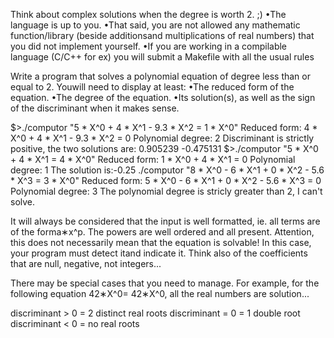 Think about complex solutions when the degree is worth 2. ;)
•The language is up to you.
•That said, you are not allowed any mathematic function/library (beside additionsand multiplications of real numbers) that you did not implement yourself.
•If you are working in a compilable language (C/C++ for ex) you will submit a Makefile with all the usual rules

Write a program that solves a polynomial equation of degree less than or equal to 2. Youwill need to display at least:
•The reduced form of the equation.
•The degree of the equation.
•Its solution(s), as well as the sign of the discriminant when it makes sense.

$>./computor "5 * X^0 + 4 * X^1 - 9.3 * X^2 = 1 * X^0"
Reduced form: 4 * X^0 + 4 * X^1 - 9.3 * X^2 = 0
Polynomial degree: 2
Discriminant is strictly positive, the two solutions are:
0.905239
-0.475131
$>./computor "5 * X^0 + 4 * X^1 = 4 * X^0"
Reduced form: 1 * X^0 + 4 * X^1 = 0
Polynomial degree: 1
The solution is:-0.25
./computor "8 * X^0 - 6 * X^1 + 0 * X^2 - 5.6 * X^3 = 3 * X^0"
Reduced form: 5 * X^0 - 6 * X^1 + 0 * X^2 - 5.6 * X^3 = 0
Polynomial degree: 3
The polynomial degree is stricly greater than 2, I can't solve.

It will always be considered that the input is well formatted, ie.  all terms are of the forma∗x^p. The powers are well ordered and all present. Attention, this does not necessarily mean that the equation is solvable! In this case, your program must detect itand indicate it. Think also of the coefficients that are null, negative, not integers...

There may be special cases that you need to manage. For example, for the following equation 42∗X^0= 42∗X^0, all the real numbers are solution...

discriminant > 0 = 2 distinct real roots
discriminant = 0 = 1 double root
discriminant < 0 = no real roots